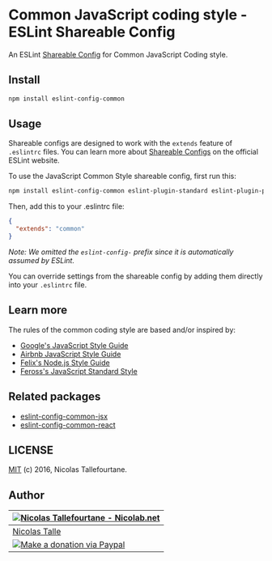 # Common JavaScript coding style - ESLint Shareable Config

An ESLint [Shareable Config](http://eslint.org/docs/developer-guide/shareable-configs) for Common JavaScript Coding style.


## Install

```sh
npm install eslint-config-common
```


## Usage

Shareable configs are designed to work with the `extends` feature of `.eslintrc` files.
You can learn more about
[Shareable Configs](http://eslint.org/docs/developer-guide/shareable-configs) on the
official ESLint website.

To use the JavaScript Common Style shareable config, first run this:

```sh
npm install eslint-config-common eslint-plugin-standard eslint-plugin-promise
```

Then, add this to your .eslintrc file:

```json
{
  "extends": "common"
}
```

*Note: We omitted the `eslint-config-` prefix since it is automatically assumed by ESLint.*

You can override settings from the shareable config by adding them directly into your
`.eslintrc` file.


## Learn more

The rules of the common coding style are based and/or inspired by:

 * [Google's JavaScript Style Guide](https://google.github.io/styleguide/javascriptguide.xml)
 * [Airbnb JavaScript Style Guide](https://github.com/airbnb/javascript)
 * [Felix's Node.js Style Guide](https://github.com/felixge/node-style-guide)
 * [Feross's JavaScript Standard Style](http://standardjs.com)


## Related packages

 * [eslint-config-common-jsx](https://github.com/Nicolab/eslint-config-common-jsx)
 * [eslint-config-common-react](https://github.com/Nicolab/eslint-config-common-react)


## LICENSE

[MIT](https://github.com/Nicolab/eslint-config-common/blob/master/LICENSE) (c) 2016, Nicolas Tallefourtane.


## Author

| [![Nicolas Tallefourtane - Nicolab.net](http://www.gravatar.com/avatar/d7dd0f4769f3aa48a3ecb308f0b457fc?s=64)](http://nicolab.net) |
|---|
| [Nicolas Talle](http://nicolab.net) |
| [![Make a donation via Paypal](https://www.paypalobjects.com/en_US/i/btn/btn_donate_SM.gif)](https://www.paypal.com/cgi-bin/webscr?cmd=_s-xclick&hosted_button_id=PGRH4ZXP36GUC) |
